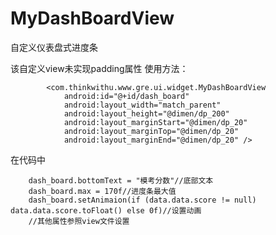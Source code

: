 # MyDashBoardView
自定义仪表盘式进度条

该自定义view未实现padding属性
使用方法：

            <com.thinkwithu.www.gre.ui.widget.MyDashBoardView
                android:id="@+id/dash_board"
                android:layout_width="match_parent"
                android:layout_height="@dimen/dp_200"
                android:layout_marginStart="@dimen/dp_20"
                android:layout_marginTop="@dimen/dp_20"
                android:layout_marginEnd="@dimen/dp_20" />


在代码中

        dash_board.bottomText = "模考分数"//底部文本
        dash_board.max = 170f//进度条最大值
        dash_board.setAnimaion(if (data.data.score != null) data.data.score.toFloat() else 0f)//设置动画
        //其他属性参照view文件设置
